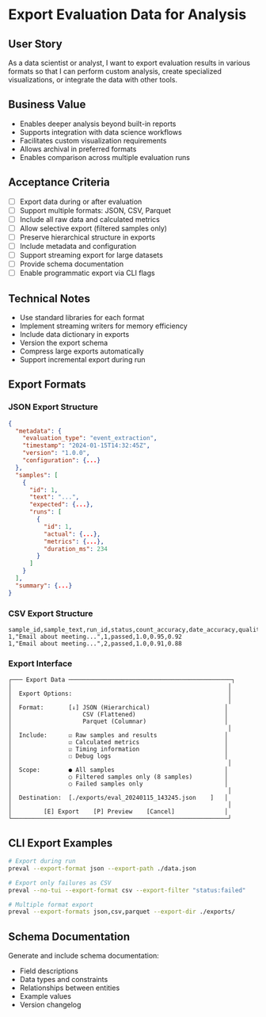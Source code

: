 # Export Evaluation Data for Analysis

## User Story
As a data scientist or analyst, I want to export evaluation results in various formats so that I can perform custom analysis, create specialized visualizations, or integrate the data with other tools.

## Business Value
- Enables deeper analysis beyond built-in reports
- Supports integration with data science workflows
- Facilitates custom visualization requirements
- Allows archival in preferred formats
- Enables comparison across multiple evaluation runs

## Acceptance Criteria
- [ ] Export data during or after evaluation
- [ ] Support multiple formats: JSON, CSV, Parquet
- [ ] Include all raw data and calculated metrics
- [ ] Allow selective export (filtered samples only)
- [ ] Preserve hierarchical structure in exports
- [ ] Include metadata and configuration
- [ ] Support streaming export for large datasets
- [ ] Provide schema documentation
- [ ] Enable programmatic export via CLI flags

## Technical Notes
- Use standard libraries for each format
- Implement streaming writers for memory efficiency
- Include data dictionary in exports
- Version the export schema
- Compress large exports automatically
- Support incremental export during run

## Export Formats

### JSON Export Structure
```json
{
  "metadata": {
    "evaluation_type": "event_extraction",
    "timestamp": "2024-01-15T14:32:45Z",
    "version": "1.0.0",
    "configuration": {...}
  },
  "samples": [
    {
      "id": 1,
      "text": "...",
      "expected": {...},
      "runs": [
        {
          "id": 1,
          "actual": {...},
          "metrics": {...},
          "duration_ms": 234
        }
      ]
    }
  ],
  "summary": {...}
}
```

### CSV Export Structure
```csv
sample_id,sample_text,run_id,status,count_accuracy,date_accuracy,quality_score
1,"Email about meeting...",1,passed,1.0,0.95,0.92
1,"Email about meeting...",2,passed,1.0,0.91,0.88
```

### Export Interface
```
┌─── Export Data ──────────────────────────────────────────────┐
│                                                             │
│  Export Options:                                            │
│                                                             │
│  Format:       [↓] JSON (Hierarchical)                     │
│                    CSV (Flattened)                         │
│                    Parquet (Columnar)                      │
│                                                             │
│  Include:      ☑ Raw samples and results                   │
│                ☑ Calculated metrics                        │
│                ☑ Timing information                        │
│                ☐ Debug logs                                │
│                                                             │
│  Scope:        ● All samples                               │
│                ○ Filtered samples only (8 samples)         │
│                ○ Failed samples only                       │
│                                                             │
│  Destination:  [./exports/eval_20240115_143245.json    ]   │
│                                                             │
│         [E] Export    [P] Preview    [Cancel]              │
└─────────────────────────────────────────────────────────────┘
```

## CLI Export Examples
```bash
# Export during run
preval --export-format json --export-path ./data.json

# Export only failures as CSV
preval --no-tui --export-format csv --export-filter "status:failed"

# Multiple format export
preval --export-formats json,csv,parquet --export-dir ./exports/
```

## Schema Documentation
Generate and include schema documentation:
- Field descriptions
- Data types and constraints  
- Relationships between entities
- Example values
- Version changelog